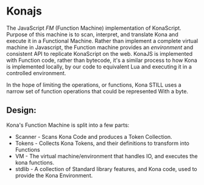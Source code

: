 # Konajs
The JavaScript *FM* (Function Machine) implementation of KonaScript. Purpose of this machine is to scan, interpret, and translate Kona and execute it in a Functional Machine. Rather than implement a complete virtual machine in Javascript, the Function machine provides an *environment* and consistent API to replicate KonaScript on the web. KonaJS is implemented with Function code, rather than bytecode, it's a similar process to how Kona is implemented locally, by our code to equivalent Lua and executing it in a controlled environment.

In the hope of limiting the operations, or functions, Kona STILL uses a narrow set of function operations that could be represented With a byte.

## Design:
Kona's Function Machine is split into a few parts:
  * Scanner - Scans Kona Code and produces a Token Collection.
  * Tokens  - Collects Kona Tokens, and their definitions to transform into Functions
  * VM      - The virtual machine/environment that handles IO, and executes the kona functions.
  * stdlib  - A collection of Standard library features, and Kona code, used to provide the Kona Environment.
